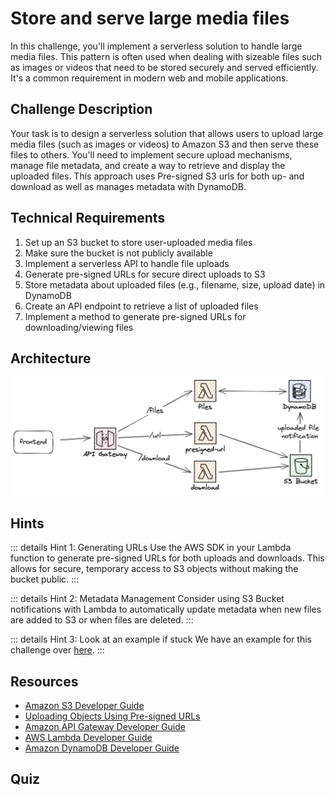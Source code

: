 <script setup>
import Quiz from "../../../components/Quiz.vue"
</script>

# Store and serve large media files

In this challenge, you'll implement a serverless solution to handle large media files. This pattern is often used when dealing with sizeable files such as images or videos that need to be stored securely and served efficiently. It's a common requirement in modern web and mobile applications.

## Challenge Description

Your task is to design a serverless solution that allows users to upload large media files (such as images or videos) to Amazon S3 and then serve these files to others. You'll need to implement secure upload mechanisms, manage file metadata, and create a way to retrieve and display the uploaded files. This approach uses Pre-signed S3 urls for both up- and download as well as manages metadata with DynamoDB.

## Technical Requirements

1. Set up an S3 bucket to store user-uploaded media files
2. Make sure the bucket is not publicly available
3. Implement a serverless API to handle file uploads
4. Generate pre-signed URLs for secure direct uploads to S3
5. Store metadata about uploaded files (e.g., filename, size, upload date) in DynamoDB
6. Create an API endpoint to retrieve a list of uploaded files
7. Implement a method to generate pre-signed URLs for downloading/viewing files

## Architecture

![Architecture Diagram](./store-and-serve-large-media-files.png)

## Hints

::: details Hint 1: Generating URLs
Use the AWS SDK in your Lambda function to generate pre-signed URLs for both uploads and downloads. This allows for secure, temporary access to S3 objects without making the bucket public.
:::

::: details Hint 2: Metadata Management
Consider using S3 Bucket notifications with Lambda to automatically update metadata when new files are added to S3 or when files are deleted.
:::

::: details Hint 3: Look at an example if stuck
We have an example for this challenge over [here](https://github.com/elva-labs/braincells/tree/main/examples/serverless-challenges/data-persistance-and-storage/store-and-serve-large-media-files).
:::

## Resources

- [Amazon S3 Developer Guide](https://docs.aws.amazon.com/AmazonS3/latest/dev/Welcome.html)
- [Uploading Objects Using Pre-signed URLs](https://docs.aws.amazon.com/AmazonS3/latest/dev/PresignedUrlUploadObject.html)
- [Amazon API Gateway Developer Guide](https://docs.aws.amazon.com/apigateway/latest/developerguide/welcome.html)
- [AWS Lambda Developer Guide](https://docs.aws.amazon.com/lambda/latest/dg/welcome.html)
- [Amazon DynamoDB Developer Guide](https://docs.aws.amazon.com/amazondynamodb/latest/developerguide/Introduction.html)

## Quiz

<Quiz 
  question="Which AWS service is best suited for storing large media files in this scenario?"
  :answers="['Amazon EBS', 'Amazon S3', 'Amazon EFS', 'Amazon RDS']"
  :correctAnswer="1"
  :answerInfo="[
    'Amazon EBS is primarily used for block-level storage volumes for EC2 instances, not ideal for storing and serving large media files.',
    'Correct! Amazon S3 is designed for scalable object storage, making it perfect for storing and serving large media files.',
    'Amazon EFS is a file storage service for EC2 instances, more suited for shared file systems than large media storage.',
    'Amazon RDS is a relational database service, not suitable for storing large media files.'
    ]"
/>

<Quiz 
  question="What's the purpose of using pre-signed URLs in this challenge?"
  :answers="['To make the S3 bucket public', 'To avoid using API Gateway', 'To provide secure, temporary access to S3 objects', 'To reduce Lambda cold starts']"
  :correctAnswer="2"
  :answerInfo="[
    'Making the S3 bucket public would be a security risk and is not the purpose of pre-signed URLs.',
    'Pre-signed URLs are not related to avoiding API Gateway usage.',
    'Correct! Pre-signed URLs provide secure, temporary access to S3 objects without making the bucket public.',
    'Pre-signed URLs do not affect Lambda cold starts.'
    ]"
/>

<Quiz 
  question="Which service would you use to store queryable metadata about the uploaded files?"
  :answers="['Amazon S3', 'Amazon RDS', 'Amazon DynamoDB', 'AWS Glue Data Catalog']"
  :correctAnswer="2"
  :answerInfo="[
    'While S3 can store some metadata, it\'s not ideal for complex or queryable metadata storage.',
    'RDS could be used, but it\'s overkill for simple metadata and doesn\'t scale as well as other options.',
    'Correct! DynamoDB is ideal for storing and quickly retrieving metadata about uploaded files.',
    'AWS Glue Data Catalog is more suited for managing metadata for data lakes, not for individual file metadata.'
    ]"
/>

<Quiz 
  question="What AWS service is used to create a serverless API in this architecture?"
  :answers="['Amazon EC2', 'Amazon ECS', 'Amazon API Gateway', 'Amazon Route 53']"
  :correctAnswer="2"
  :answerInfo="[
    'EC2 is not serverless and requires managing servers.',
    'ECS is for container orchestration, not for creating APIs.',
    'Correct! API Gateway is used to create, publish, and manage APIs in a serverless architecture.',
    'Route 53 is a DNS service, not used for creating APIs.'
    ]"
/>

<Quiz 
  question="Which AWS service is used for executing serverless code in this solution?"
  :answers="['Amazon EC2', 'AWS Lambda', 'Amazon ECS', 'AWS Fargate']"
  :correctAnswer="1"
  :answerInfo="[
    'EC2 requires managing servers and is not a serverless solution.',
    'Correct! AWS Lambda is designed for executing serverless code in response to events.',
    'ECS is for container orchestration, not serverless code execution.',
    'Fargate is for running containers without managing servers, but it\'s not used for simple serverless code execution like Lambda.'
    ]"
/>
